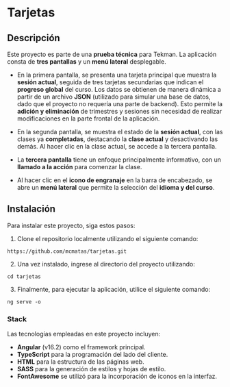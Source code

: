 # Tarjetas

## Descripción

Este proyecto es parte de una __prueba técnica__ para Tekman. 
La aplicación consta de __tres pantallas__ y un __menú lateral__ desplegable.

- En la primera pantalla, se presenta una tarjeta principal que muestra la __sesión actual__, seguida de tres tarjetas secundarias que indican el __progreso global__ del curso. Los datos se obtienen de manera dinámica a partir de un archivo __JSON__ (utilizado para simular una base de datos, dado que el proyecto no requería una parte de backend). Esto permite la __adición y eliminación__ de trimestres y sesiones sin necesidad de realizar modificaciones en la parte frontal de la aplicación.

- En la segunda pantalla, se muestra el estado de la __sesión actual__, con las clases ya __completadas__, destacando la __clase actual__ y desactivando las demás. Al hacer clic en la clase actual, se accede a la tercera pantalla.

- La __tercera pantalla__ tiene un enfoque principalmente informativo, con un __llamado a la acción__ para comenzar la clase.

- Al hacer clic en el __icono de engranaje__ en la barra de encabezado, se abre un __menú lateral__ que permite la selección del __idioma y del curso__.


## Instalación

Para instalar este proyecto, siga estos pasos:
1. Clone el repositorio localmente utilizando el siguiente comando:

``https://github.com/mcmatas/tarjetas.git``

2. Una vez instalado, ingrese al directorio del proyecto utilizando:

``cd tarjetas``

3. Finalmente, para ejecutar la aplicación, utilice el siguiente comando:

``ng serve -o``


### Stack

Las tecnologías empleadas en este proyecto incluyen:

- __Angular__ (v16.2) como el framework principal.
- __TypeScript__ para la programación del lado del cliente.
- __HTML__ para la estructura de las páginas web.
- __SASS__ para la generación de estilos y hojas de estilo.
- __FontAwesome__ se utilizó para la incorporación de iconos en la interfaz.



